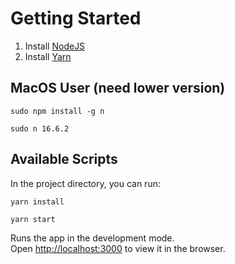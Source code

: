 # Getting Started

1. Install [NodeJS](https://nodejs.org/en/)
2. Install [Yarn](https://yarnpkg.com/getting-started/install)


## MacOS User (need lower version)

```
sudo npm install -g n
```


```
sudo n 16.6.2
```

## Available Scripts

In the project directory, you can run:

```
yarn install 
```


```
yarn start 
```


Runs the app in the development mode.\
Open [http://localhost:3000](http://localhost:3000) to view it in the browser.

